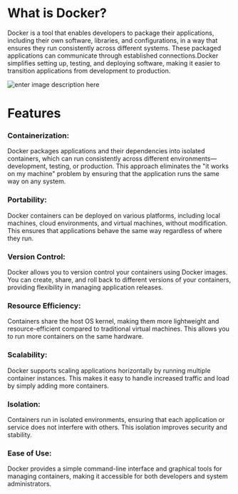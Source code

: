 

# **What is Docker?**

Docker is a tool that enables developers to package their applications, including their own software, libraries, and configurations, in a way that ensures they run consistently across different systems. These packaged applications can communicate through established connections.Docker simplifies setting up, testing, and deploying software, making it easier to transition applications from development to production.


![enter image description here](https://res.cloudinary.com/daq5wtdhb/image/upload/c_crop,w_1150,h_550,g_auto/v1724065359/resized_image_1_m549ry.png)
# **Features**

### Containerization:
Docker packages applications and their dependencies into isolated containers, which can run consistently across different environments—development, testing, or production. This approach eliminates the "it works on my machine" problem by ensuring that the application runs the same way on any system.

### Portability:

Docker containers can be deployed on various platforms, including local machines, cloud environments, and virtual machines, without modification. This ensures that applications behave the same way regardless of where they run.

### Version Control:
Docker allows you to version control your containers using Docker images. You can create, share, and roll back to different versions of your containers, providing flexibility in managing application releases.

### Resource Efficiency:
Containers share the host OS kernel, making them more lightweight and resource-efficient compared to traditional virtual machines. This allows you to run more containers on the same hardware.

### Scalability:
Docker supports scaling applications horizontally by running multiple container instances. This makes it easy to handle increased traffic and load by simply adding more containers.

### Isolation:
Containers run in isolated environments, ensuring that each application or service does not interfere with others. This isolation improves security and stability.

### Ease of Use:
Docker provides a simple command-line interface and graphical tools for managing containers, making it accessible for both developers and system administrators.





<!--stackedit_data:
eyJoaXN0b3J5IjpbLTYyMjU1MjAxNywtMTk1OTAwMzYwMSwxNz
kxOTMwNjE5LDE4MDgyNzk1OTgsLTU2MDg5NTU3NiwtODY4MTU4
NzgsLTE0NDY1OTY0NywxNDM0NjQwNTA0LC04MTczMzY1NjIsMT
k0MjIyMjQxNSwtNjczMDk3ODIyLC0xNTQ3MDQ1MDQ2LC02NzMw
OTc4MjIsNDM2OTk4MTcsLTM3ODU4NDMzNywtMjI4MDQ2MjEyXX
0=
-->